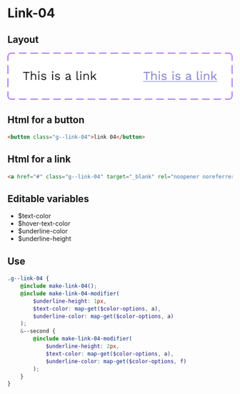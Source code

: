 # Link-04

## Layout

![alt text][link-04]

[link-04]: /src/img/global-components/link/g--link-04.png

## Html for a button

```html
<button class="g--link-04">link 04</button>
```

## Html for a link

```html
<a href="#" class="g--link-04" target="_blank" rel="noopener noreferrer">link 04 link</a>
```

## Editable variables

- $text-color
- $hover-text-color
- $underline-color
- $underline-height


## Use

```scss
.g--link-04 {
    @include make-link-04();
    @include make-link-04-modifier(
        $underline-height: 1px,
        $text-color: map-get($color-options, a),
        $underline-color: map-get($color-options, a)
    );
    &--second {
        @include make-link-04-modifier(
            $underline-height: 2px,
            $text-color: map-get($color-options, a),
            $underline-color: map-get($color-options, f)
        );
    }
}
```
